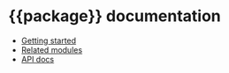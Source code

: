 # {{package}} documentation

- [Getting started](getting-started.md)
- [Related modules](related-modules.md)
- [API docs](api.md)
